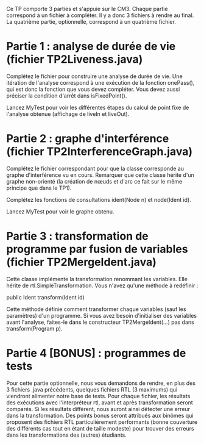  Ce TP comporte 3 parties et s'appuie sur le CM3. Chaque partie correspond à un fichier à compléter. Il y a donc 3 fichiers à rendre au final. La quatrième partie, optionnelle, correspond à un quatrième fichier.


# Partie 1 : analyse de durée de vie (fichier TP2Liveness.java)

Complétez le fichier pour construire une analyse de durée de vie. Une itération de l'analyse correspond à une exécution de la fonction onePass(), qui est donc la fonction que vous devez compléter. Vous devez aussi préciser la condition d'arrêt dans isFixedPoint().

Lancez MyTest pour voir les différentes étapes du calcul de point fixe de l'analyse obtenue (affichage de liveIn et liveOut).


# Partie 2 : graphe d'interférence (fichier TP2InterferenceGraph.java)

Complétez le fichier correspondant pour que la classe corresponde au graphe d'interférence vu en cours. Remarquer que cette classe hérite d'un graphe non-orienté (la création de nœuds et d'arc ce fait sur le même principe que dans le TP1).

Complétez les fonctions de consultations ident(Node n) et node(Ident id).

Lancez MyTest pour voir le graphe obtenu.

# Partie 3 : transformation de programme par fusion de variables (fichier TP2MergeIdent.java)

Cette classe implémente la transformation renommant les variables. Elle hérite de rtl.SimpleTransformation. Vous n'avez qu'une méthode à redéfinir :

public Ident transform(Ident id)

Cette méthode définie comment transformer chaque variables (sauf les paramètres) d'un programme.
Si vous avez besoin d'initialiser des variables avant l'analyse, faites-le dans le constructeur TP2MergeIdent(...) pas dans transform(Program p).

# Partie 4 [BONUS] : programmes de tests

Pour cette partie optionnelle, nous vous demandons de rendre, en plus des 3 fichiers .java précédents, quelques fichiers RTL (3 maximums) qui viendront alimenter notre base de tests. Pour chaque fichier, les résultats des exécutions avec l'interpréteur rtl, avant et après transformation seront comparés. Si les résultats diffèrent, nous auront ainsi détecter une erreur dans la transformation. Des points bonus seront attribués aux binômes qui proposent des fichiers RTL particulièrement performants (bonne couverture des différents cas tout en étant de taille modeste) pour trouver des erreurs dans les transformations des (autres) étudiants.
